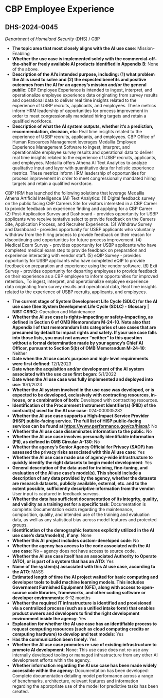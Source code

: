 # CBP Employee Experience
## DHS-2024-0045
_Department of Homeland Security_ (DHS) / CBP


+ **The topic area that most closely aligns with the AI use case**: Mission-Enabling
+ **Whether the use case is implemented solely with the commercial-off-the-shelf or freely available AI products identified in Appendix B**: None of the above.
+ **Description of the AI’s intended purpose, including: (1) what problem the AI is used to solve and (2) the expected benefits and positive outcomes from the AI for an agency’s mission and/or the general public**: CBP Employee Experience is intended to ingest, interpret, and operationalize employee experience data originating from survey results and operational data to deliver real time insights related to the experience of USBP recruits, applicants, and employees. These metrics inform HRM leadership of opportunities for process improvement in order to meet congressionally mandated hiring targets and retain a qualified workforce.
+ **Description of what the AI system outputs, whether it’s a prediction, recommendation, decision, etc**: Real time insights related to the experience of USBP recruits, applicants, and employees.
CBP Office of Human Resources Management leverages Medallia Employee Experience Management Software to ingest, interpret, and operationalize employee  survey results and operational data to deliver real time insights related to the experience of USBP recruits, applicants, and employees. Medallia offers Athena AI Text Analytics to analyze qualitative input and layer with quantitative data for holistic experience metrics. These metrics inform HRM leadership of opportunities for process improvement in order to meet congressionally mandated hiring targets and retain a qualified workforce.  
 
CBP HRM has launched the following solutions that leverage Medallia Athena Artificial Intelligence (AI) Text Analytics:  (1)  Digital feedback survey on the public facing CBP Careers Site for visitors interested in a CBP Career to provide feedback on experience finding and applying for a CBP Career 
 (2) Post-Application Survey and Dashboard - provides opportunity for USBP applicants who receive tentative select to provide feedback on the Careers Site, Application Process, and Recruiter Experience.  (3) Withdraw Survey and Dashboard - provides opportunity for USBP applicants who voluntarily withdraw from the hiring process to provide feedback on their reason for discontinuing and opportunities for future process improvement.  (4) Medical Exam Survey - provides opportunity for USBP applicants who have completed medical exam step to provide feedback on preparation and experience interacting with vendor staff. (5) eQIP Survey - provides opportunity for USBP applicants who have completed eQIP to provide feedback on preparation and experience using the vendor software. (6) Exit Survey - provides opportunity for departing employees to provide feedback on their experience as a CBP employee to inform opportunities for improved retention., To ingest, interpret, and operationalize employee experience data originating from survey results and operational data, Real time insights related to the experience of USBP recruits, applicants, and employees. 
+ **The current stage of System Development Life Cycle (SDLC) for the AI use case (See System Development Life Cycle (SDLC) - Glossary | NIST CSRC)**: Operation and Maintenance
+ **Whether the AI use case is rights-impacting or safety-impacting, as defined in Section 6 of OMB Memorandum M-24-10. Note also that Appendix I of that memorandum lists categories of use cases that are presumed by default to impact rights and safety. If your use case falls into those lists, you must not answer “neither” to this question without a formal determination made by your agency’s Chief AI Officer, pursuant to Section 5(b) of OMB Memorandum M-24-10**: Neither
+ **Date when the AI use case’s purpose and high-level requirements were first defined**: 12/1/2023
+ **Date when the acquisition and/or development of the AI system associated with the use case first began**: 5/1/2022
+ **Date when the AI use case was fully implemented and deployed into use**: 10/1/2023
+ **Whether the AI system involved in the use case was developed, or is expected to be developed, exclusively with contracting resources, in-house, or a combination of both**: Developed with contracting resources.
+ **Identification of the Procurement Instrument Identifier(s) (PIID) of the contract(s) used for the AI use case**: 024-000005282
+ **Whether the AI use case supports a High-Impact Service Provider (HISP) public-facing service. The full list of HISP public-facing services can be found at https://www.performance.gov/cx/hisps/**: No
+ **Whether the AI use case disseminates information to the public**: No
+ **Whether the AI use case involves personally identifiable information (PII), as defined in OMB Circular A-130**: No
+ **Whether the agency’s Senior Agency Official for Privacy (SAOP) has assessed the privacy risks associated with this AI use case**: Yes
+ **Whether the AI use case made use of agency-wide infrastructure to quickly identify the right datasets to begin model development**: Yes
+ **General description of the data used for training, fine-tuning, and evaluation of the AI use case’s model(s). This should include a description of any data provided by the agency, whether the datasets are research datasets, publicly available, external, etc. and to the extent possible, sufficiently descriptive information from the vendor**: User input is captured in feedback surveys.
+ **Whether the data has sufficient documentation of its integrity, quality, and validity as a training set for a specific task**: Documentation is complete: Documentation exists regarding the maintenance, composition, quality, and intended use of the training and evaluation data, as well as any statistical bias across model features and protected groups.
+ **Identification of the demographic features explicitly utilized in the AI use case’s data/model(s), if any**: None
+ **Whether this AI project includes custom-developed code**: No
+ **Whether the agency has access to the code associated with the AI use case**: No – agency does not have access to source code.
+ **Whether the AI use case itself has an associated Authority to Operate (ATO), or is part of a system that has an ATO**: Yes
+ **Name of the system(s) associated with this AI use case, according to the ATO**: MASS
+ **Estimated length of time the AI project waited for basic computing and developer tools to build machine learning models. This includes Government Furnished Equipment (GFE), along with access to open-source code libraries, frameworks, and other coding software or developer environments**: 6-12 months
+ **Whether the required IT infrastructure is identified and provisioned via a centralized process (such as a unified intake form) that enables product owners and developers to find the right development environment inside the agency**: Yes
+ **Explanation for whether the AI use case has an identifiable process to request computing resources (such as cloud computing credits or computing hardware) to develop and test models**: Yes
+ **Has the communication been timely**: Yes
+ **Whether the AI use case promotes re-use of existing infrastructure to promote AI development**: None: This use case does not re-use any internally developed tooling or managed infrastructure from any other AI development efforts within the agency.
+ **Whether information regarding the AI use case has been made widely accessible within the agency**: Documentation has been developed: Complete documentation detailing model performance across a range of benchmarks, architecture, relevant features and information regarding the appropriate use of the model for predictive tasks has been created.